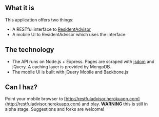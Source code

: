 ## What it is
This application offers two things:

* A RESTful interface to [ResidentAdvisor](http://www.residentadvisor.net)
* A mobile UI to ResidentAdvisor which uses the interface

## The technology
* The API runs on Node.js + Express. Pages are scraped with [jsdom](https://github.com/tmpvar/jsdom) and jQuery. A caching layer is provided by MongoDB.
* The mobile UI is built with jQuery Mobile and Backbone.js

## Can I haz?
Point your mobile browser to [http://restfuladvisor.herokuapp.com](http://restfuladvisor.herokuapp.com) and play.
**WARNING** this is still in alpha stage. Suggestions and forks are welcome!
